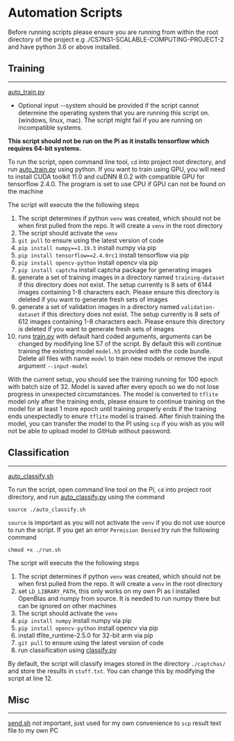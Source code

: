 <h1>Automation Scripts</h1>

Before running scripts please ensure you are running from within the root directory of the project e.g ./CS7NS1-SCALABLE-COMPUTING-PROJECT-2 and have python 3.6 or above installed.

<h2>Training</h2>

---
[auto_train.py](./auto_train.py)

- Optional input --system should be provided if the script cannot determine the operating system that you are running this script on. (windows, linux, mac). The script might fail if you are running on incompatible systems.

**This script should not be run on the Pi as it installs tensorflow which requires 64-bit systems.**  

To run the script, open command line tool, ```cd``` into project root directory, and run [auto_train.py](./auto_train.py) using python. If you want to train using GPU, you will need to install CUDA toolkit 11.0 and cuDNN 8.0.2 with compatible GPU for tensorflow 2.4.0. The program is set to use CPU if GPU can not be found on the machine

The script will execute the the following steps

1. The script determines if python ```venv``` was created, which should not be when first pulled from the repo. It will create a ```venv``` in the root directory
2. The script should activate the ```venv```
3. ```git pull``` to ensure using the latest version of code
4. ```pip install numpy==1.19.3``` install numpy via pip
5. ```pip install tensorflow==2.4.0rc1``` install tensorflow via pip
6. ```pip install opencv-python``` install opencv via pip
7. ```pip install captcha``` install captcha package for generating images
8. generate a set of training images in a directory named ```training-dataset``` if this directory does not exist. The setup currently is 8 sets of 6144 images containing 1-8 characters each. Please ensure this directory is deleted if you want to generate fresh sets of images
9. generate a set of validation images in a directory named ```validation-dataset``` if this directory does not exist. The setup currently is 8 sets of 612 images containing 1-8 characters each. Please ensure this directory is deleted if you want to generate fresh sets of images
10. runs [train.py](./train.py) with default hard coded arguments, arguments can be changed by modifying line 57 of the script. By default this will continue training the existing model ```model.h5``` provided with the code bundle. Delete all files with name ```model``` to train new models or remove the input argument ```--input-model```

With the current setup, you should see the training running for 100 epoch with batch size of 32. Model is saved after every epoch so we do not lose progress in unexpected circumstances. The model is converted to ```tflite``` model only after the training ends, please ensure to continue training on the model for at least 1 more epoch until training properly ends if the training ends unexpectedly to enure ```tflite``` model is trained.
After finish training the model, you can transfer the model to the PI using ```scp``` if you wish as you will not be able to upload model to GitHub without password.

<h2>Classification</h2>

---

[auto_classify.sh](./auto_classify.sh)


To run the script, open command line tool on the Pi, ```cd``` into project root directory, and run [auto_classify.py](./auto_classify.py) using the command

    source ./auto_classify.sh

```source``` is important as you will not activate the ```venv``` if you do not use source to run the script. If you get an error ```Permision Denied``` try run the following command

    chmod +x ./run.sh

The script will execute the the following steps

1. The script determines if python ```venv``` was created, which should not be when first pulled from the repo. It will create a ```venv``` in the root directory
2. set ```LD_LIBRARY_PATH```, this only works on my own Pi as I installed OpenBlas and numpy from source. It is needed to run numpy there but can be ignored on other machines
2. The script should activate the ```venv```
3. ```pip install numpy``` install numpy via pip
4. ```pip install opencv-python``` install opencv via pip
5. install tflite_runtime-2.5.0 for 32-bit arm via pip
6. ```git pull``` to ensure using the latest version of code
7. run classification using [classify.py](./classify.py)

By default, the script will classify images stored in the directory ```./captchas/``` and store the results in ```stuff.txt```. You can change this by modifying the script at line 12. 


<h2>Misc</h2>

---

[send.sh](./send.sh)
not important, just used for my own convenience to ```scp``` result text file to my own PC